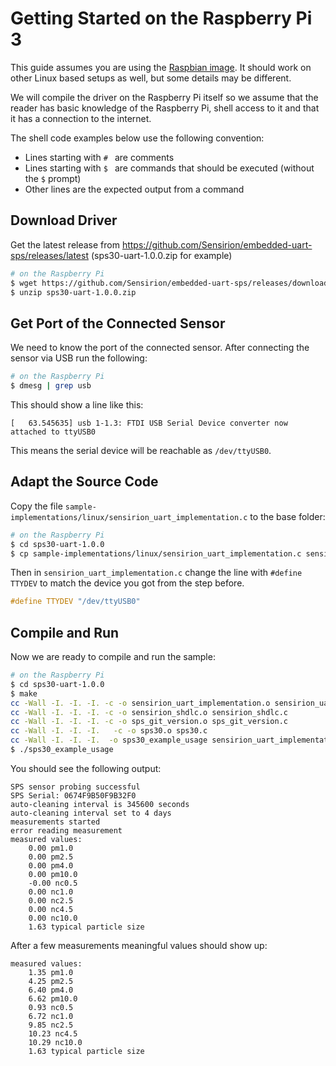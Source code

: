 # Getting Started on the Raspberry Pi 3

This guide assumes you are using the [Raspbian image]. It should work on other
Linux based setups as well, but some details may be different.

We will compile the driver on the Raspberry Pi itself so we assume that the
reader has basic knowledge of the Raspberry Pi, shell access to it and that it
has a connection to the internet.

The shell code examples below use the following convention:

 * Lines starting with `# ` are comments
 * Lines starting with `$ ` are commands that should be executed (without the
   `$` prompt)
 * Other lines are the expected output from a command

## Download Driver

Get the latest release from
https://github.com/Sensirion/embedded-uart-sps/releases/latest
(sps30-uart-1.0.0.zip for example)

```bash
# on the Raspberry Pi
$ wget https://github.com/Sensirion/embedded-uart-sps/releases/download/1.0.0/sps30-uart-1.0.0.zip
$ unzip sps30-uart-1.0.0.zip
```

## Get Port of the Connected Sensor

We need to know the port of the connected sensor. After connecting the sensor
via USB run the following:
```bash
# on the Raspberry Pi
$ dmesg | grep usb
```
This should show a line like this:
```
[   63.545635] usb 1-1.3: FTDI USB Serial Device converter now attached to ttyUSB0
```
This means the serial device will be reachable as `/dev/ttyUSB0`.

## Adapt the Source Code

Copy the file `sample-implementations/linux/sensirion_uart_implementation.c` to
the base folder:

```bash
# on the Raspberry Pi
$ cd sps30-uart-1.0.0
$ cp sample-implementations/linux/sensirion_uart_implementation.c sensirion_uart_implementation.c
```

Then in `sensirion_uart_implementation.c` change the line with `#define TTYDEV`
to match the device you got from the step before.
```c
#define TTYDEV "/dev/ttyUSB0"
```

## Compile and Run

Now we are ready to compile and run the sample:
```bash
# on the Raspberry Pi
$ cd sps30-uart-1.0.0
$ make
cc -Wall -I. -I. -I. -c -o sensirion_uart_implementation.o sensirion_uart_implementation.c
cc -Wall -I. -I. -I. -c -o sensirion_shdlc.o sensirion_shdlc.c
cc -Wall -I. -I. -I. -c -o sps_git_version.o sps_git_version.c
cc -Wall -I. -I. -I.   -c -o sps30.o sps30.c
cc -Wall -I. -I. -I.  -o sps30_example_usage sensirion_uart_implementation.o sensirion_shdlc.o sps_git_version.o sps30.o   sps30_example_usage.c
$ ./sps30_example_usage

```

You should see the following output:

```
SPS sensor probing successful
SPS Serial: 0674F9B50F9B32F0
auto-cleaning interval is 345600 seconds
auto-cleaning interval set to 4 days
measurements started
error reading measurement
measured values:
	0.00 pm1.0
	0.00 pm2.5
	0.00 pm4.0
	0.00 pm10.0
	-0.00 nc0.5
	0.00 nc1.0
	0.00 nc2.5
	0.00 nc4.5
	0.00 nc10.0
	1.63 typical particle size
```

After a few measurements meaningful values should show up:
```
measured values:
	1.35 pm1.0
	4.25 pm2.5
	6.40 pm4.0
	6.62 pm10.0
	0.93 nc0.5
	6.72 nc1.0
	9.85 nc2.5
	10.23 nc4.5
	10.29 nc10.0
	1.63 typical particle size
```

[Raspbian image]: https://www.raspberrypi.org/downloads/raspbian/
